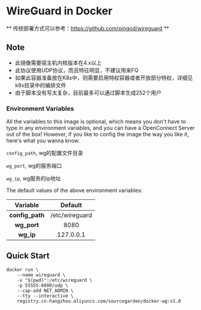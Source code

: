 # WireGuard in Docker
** 传统部署方式可以参考：https://github.com/pingod/wireguard **
## Note

-   此镜像需要宿主机内核版本在4.x以上
-   此协议使用UDP协议，而且特征明显，不建议用来FQ
-   如果此容器准备放在K8s中，则需要启用特权容器或者开放部分特权，详细见k8s目录中的编排文件
-   由于脚本没有写太复杂，目前最多可以通过脚本生成252个用户

### Environment Variables

All the variables to this image is optional, which means you don't have to type in any environment variables, and you can have a OpenConnect Server out of the box! However, if you like to config the image the way you like it, here's what you wanna know.

`config_path`, wg的配置文件目录

`wg_port`, wg的服务端口

`wg_ip`, wg服务的ip地址


The default values of the above environment variables:

|   Variable         |             Default     |
|:------------------:|:-----------------------:|
|  **config_path**   |      /etc/wireguard     |
|  **wg_port**       |      8080               |
| **wg_ip**          |      127.0.0.1          |


##  Quick Start

```
docker run \
    --name wireguard \
    -v "$(pwd)":/etc/wireguard \
    -p 55555:8080/udp \
    --cap-add NET_ADMIN \
    --tty --interactive \
    registry.cn-hangzhou.aliyuncs.com/sourcegarden/docker-wg:v1.0
```



